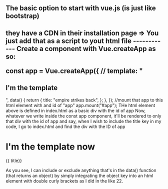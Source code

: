 <h2>The basic option to start with vue.js (is just like bootstrap)<h2>
they have a CDN in their installation page => <script src="https://unpkg.com/vue@next"></script>
You just add that as a script to yout html file
------------
Create a component with Vue.createApp as so:

const app = Vue.createApp({
// template: "<h2>I'm the template </h2>",
data() {
return {
title: "empire strikes back",
};
},
});
//mount that app to this html element with and id of "app"
app.mount("#app");
THe html element above is defined in index.html as a basic div with the id of app
Now, whatever we write inside the const app component, it'll be rendered to only that div with the id of app
and say, when I wish to include the title key in my code, I go to index.html and find the div with the ID of app

   <div id="app">
      <h1>I'm the template now</h1>
      <p>{{ title}}</p>
    </div>

As you see, I can include or exclude anything that's in the data() function (that returns an object) by simply integrating the object key into an html element with double curly brackets as I did in the like 22.
